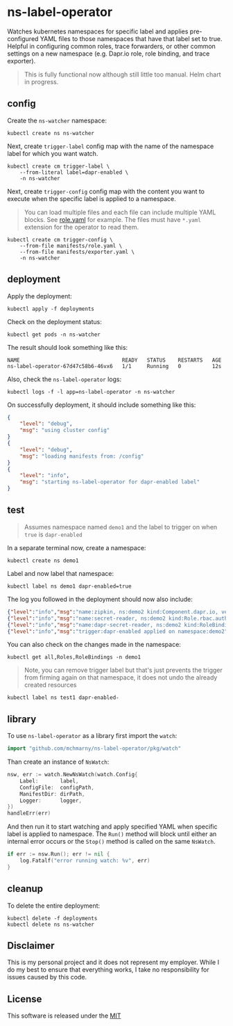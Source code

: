 # ns-label-operator

Watches kubernetes namespaces for specific label and applies pre-configured YAML files to those namespaces that have that label set to true. Helpful in configuring common roles, trace forwarders, or other common settings on a new namespace (e.g. Dapr.io role, role binding, and trace exporter).

> This is fully functional now although still little too manual. Helm chart in progress. 

## config 

Create the `ns-watcher` namespace:

```shell
kubectl create ns ns-watcher
```

Next, create `trigger-label` config map with the name of the namespace label for which you want watch.

```shell
kubectl create cm trigger-label \
    --from-literal label=dapr-enabled \
    -n ns-watcher
```

Next, create `trigger-config` config map with the content you want to execute when the specific label is applied to a namespace.

> You can load multiple files and each file can include multiple YAML blocks. See [role.yaml](manifests/role.yaml) for example. The files must have `*.yaml` extension for the operator to read them.

```shell
kubectl create cm trigger-config \
    --from-file manifests/role.yaml \
    --from-file manifests/exporter.yaml \
    -n ns-watcher
```

## deployment 

Apply the deployment:

```shell
kubectl apply -f deployments
```

Check on the deployment status:

```shell
kubectl get pods -n ns-watcher
```

The result should look something like this: 

```shell
NAME                                 READY   STATUS    RESTARTS   AGE
ns-label-operator-67d47c58b6-46vx6   1/1     Running   0          12s
```

Also, check the `ns-label-operator` logs: 

```shell
kubectl logs -f -l app=ns-label-operator -n ns-watcher
```

On successfully deployment, it should include something like this: 

```json
{
    "level": "debug",
    "msg": "using cluster config"
}
{
    "level": "debug",
    "msg": "loading manifests from: /config"
}
{
    "level": "info",
    "msg": "starting ns-label-operator for dapr-enabled label"
}
```

## test

> Assumes namespace named `demo1` and the label to trigger on when `true` is `dapr-enabled`

In a separate terminal now, create a namespace:

```shell
kubectl create ns demo1
```

Label and now label that namespace:

```shell
kubectl label ns demo1 dapr-enabled=true
```

The log you followed in the deployment should now also include:

```json
{"level":"info","msg":"name:zipkin, ns:demo2 kind:Component.dapr.io, version:v1alpha1","time":"2020-11-26T19:37:45Z"}
{"level":"info","msg":"name:secret-reader, ns:demo2 kind:Role.rbac.authorization.k8s.io, version:v1","time":"2020-11-26T19:37:46Z"}
{"level":"info","msg":"name:dapr-secret-reader, ns:demo2 kind:RoleBinding.rbac.authorization.k8s.io, version:v1","time":"2020-11-26T19:37:46Z"}
{"level":"info","msg":"trigger:dapr-enabled applied on namespace:demo2","time":"2020-11-26T19:37:46Z"}
```

You can also check on the changes made in the namespace:

```shell
kubectl get all,Roles,RoleBindings -n demo1
```

> Note, you can remove trigger label but that's just prevents the trigger from firming again on that namespace, it does not undo the already created resources

```shell
kubectl label ns test1 dapr-enabled-
```

## library 

To use `ns-label-operator` as a library first import the `watch`:

```go
import "github.com/mchmarny/ns-label-operator/pkg/watch"
```

Than create an instance of `NsWatch`:

```go
nsw, err := watch.NewNsWatch(watch.Config{
    Label:       label,
    ConfigFile:  configPath,
    ManifestDir: dirPath,
    Logger:      logger,
})
handleErr(err)
```

And then run it to start watching and apply specified YAML when specific label is applied to namespace. The `Run()` method will block until either an internal error occurs or the `Stop()` method is called on the same `NsWatch`.

```go
if err := nsw.Run(); err != nil {
    log.Fatalf("error running watch: %v", err)
}
```

## cleanup 

To delete the entire deployment:

```shell
kubectl delete -f deployments
kubectl delete ns ns-watcher
```

## Disclaimer

This is my personal project and it does not represent my employer. While I do my best to ensure that everything works, I take no responsibility for issues caused by this code.

## License

This software is released under the [MIT](./LICENSE)
